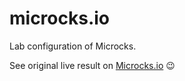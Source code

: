 # microcks.io

Lab configuration of Microcks.

See original live result on [Microcks.io](https://microcks.io) 😉
